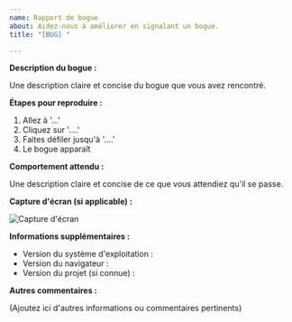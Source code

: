 ```yaml
---
name: Rapport de bogue
about: Aidez-nous à améliorer en signalant un bogue.
title: "[BUG] "

---
```


**Description du bogue :**

Une description claire et concise du bogue que vous avez rencontré.

**Étapes pour reproduire :**

1. Allez à '...'
2. Cliquez sur '....'
3. Faites défiler jusqu'à '....'
4. Le bogue apparaît

**Comportement attendu :**

Une description claire et concise de ce que vous attendiez qu'il se passe.

**Capture d'écran (si applicable) :**

![Capture d'écran](URL_de_l_image)

**Informations supplémentaires :**

- Version du système d'exploitation :
- Version du navigateur :
- Version du projet (si connue) :

**Autres commentaires :**

(Ajoutez ici d'autres informations ou commentaires pertinents)
